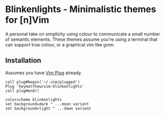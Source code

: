 # Blinkenlights - Minimalistic themes for [n]Vim

A personal take on simplicity using colour to communicate a small number of
semantic elements. These themes assume you're using a terminal that can support
true colour, or a graphical vim like gvim.

## Installation

Assumes you have [Vim Plug](https://github.com/junegunn/vim-plug) already.

```vim
call plug#begin('~/.vim/plugged')
Plug 'heymatthew/vim-blinkenlights'
call plug#end()
```

```vim
colorscheme blinkenlights
set background=dark " ...moon varient
set background=light " ...dawn varient
```
